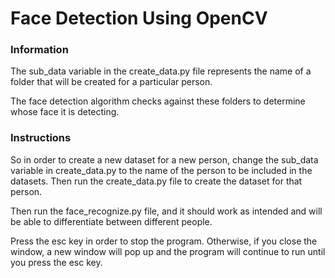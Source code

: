 # Face Detection Using OpenCV
### Information
The sub_data variable in the create_data.py file represents the name of a 
folder that will be created for a particular person.

The face detection algorithm checks against these folders to determine 
whose face it is detecting.

### Instructions
So in order to create a new dataset for a new person, change the sub_data
variable in create_data.py to the name of the person to be included in the
datasets. Then run the create_data.py file to create the dataset for that
person.

Then run the face_recognize.py file, and it should work as intended and 
will be able to differentiate between different people.

Press the esc key in order to stop the program. Otherwise, if you close the
window, a new window will pop up and the program will continue to run until
you press the esc key.




